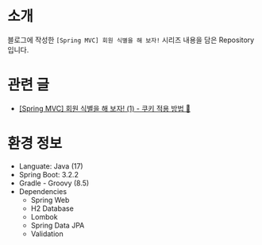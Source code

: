 # 소개
블로그에 작성한 `[Spring MVC] 회원 식별을 해 보자!` 시리즈 내용을 담은 Repository 입니다.
# 관련 글
* [[Spring MVC] 회원 식별을 해 보자! (1) - 쿠키 적용 방법 🍪](https://devwriter.tistory.com/29)
# 환경 정보
* Languate: Java (17)
* Spring Boot: 3.2.2
* Gradle - Groovy (8.5)
* Dependencies
  * Spring Web
  * H2 Database
  * Lombok
  * Spring Data JPA
  * Validation
